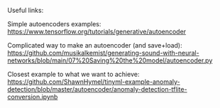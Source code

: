 Useful links:

Simple autoencoders examples: https://www.tensorflow.org/tutorials/generative/autoencoder

Complicated way to make an autoencoder (and save+load): https://github.com/musikalkemist/generating-sound-with-neural-networks/blob/main/07%20Saving%20the%20model/autoencoder.py

Closest example to what we want to achieve: https://github.com/ShawnHymel/tinyml-example-anomaly-detection/blob/master/autoencoder/anomaly-detection-tflite-conversion.ipynb


